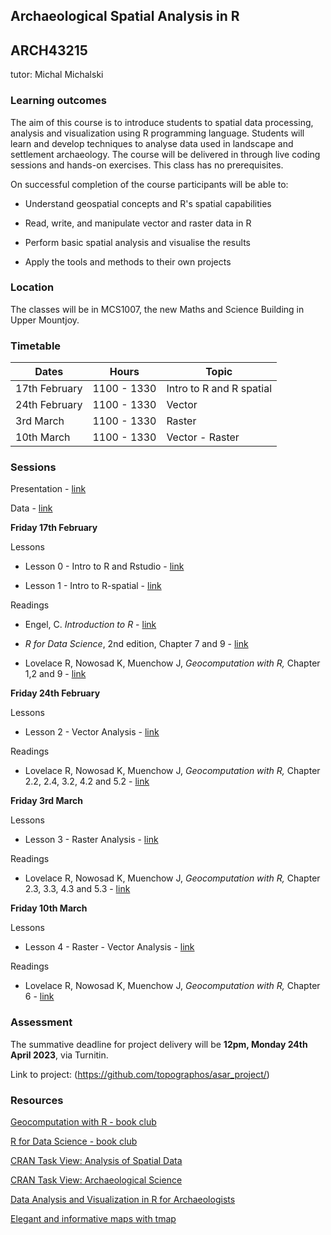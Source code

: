## Archaeological Spatial Analysis in R

## ARCH43215

tutor: Michal Michalski

### Learning outcomes

The aim of this course is to introduce students to spatial data processing, analysis and visualization using R programming language. Students will learn and develop techniques to analyse data used in landscape and settlement archaeology. The course will be delivered in through live coding sessions and hands-on exercises. This class has no prerequisites.

On successful completion of the course participants will be able to:

-   Understand geospatial concepts and R's spatial capabilities

-   Read, write, and manipulate vector and raster data in R

-   Perform basic spatial analysis and visualise the results

-   Apply the tools and methods to their own projects

### Location

The classes will be in MCS1007, the new Maths and Science Building in Upper Mountjoy.

### Timetable

| Dates         | Hours       | Topic                    |
|---------------|-------------|--------------------------|
| 17th February | 1100 - 1330 | Intro to R and R spatial |
| 24th February | 1100 - 1330 | Vector                   |
| 3rd March     | 1100 - 1330 | Raster                   |
| 10th March    | 1100 - 1330 | Vector - Raster          |

### Sessions

Presentation - [link](https://topographos.github.io/asar/slides/slides.html)

Data - [link](https://topographos.github.io/asar/data.zip)

**Friday 17th February**

Lessons

-   Lesson 0 - Intro to R and Rstudio - [link](https://topographos.github.io/asar/lesson-0/lesson-0.html)

-   Lesson 1 - Intro to R-spatial - [link](https://topographos.github.io/asar/lesson-1/lesson-1.html)

Readings

-   Engel, C. *Introduction to R* - [link](https://cengel.github.io/R-intro/)

-   *R for Data Science*, 2nd edition, Chapter 7 and 9 - [link](https://r4ds.hadley.nz)

-   Lovelace R, Nowosad K, Muenchow J, *Geocomputation with R,* Chapter 1,2 and 9 - [link](https://r.geocompx.org/)

**Friday 24th February**

Lessons

-   Lesson 2 - Vector Analysis - [link](https://topographos.github.io/asar/lesson-2/lesson-2.html)

Readings

-   Lovelace R, Nowosad K, Muenchow J, *Geocomputation with R,* Chapter 2.2, 2.4, 3.2, 4.2 and 5.2 - [link](https://r.geocompx.org/)

**Friday 3rd March**

Lessons

-   Lesson 3 - Raster Analysis - [link](https://topographos.github.io/asar/lesson-3/lesson-3.html)

Readings

-   Lovelace R, Nowosad K, Muenchow J, *Geocomputation with R,* Chapter 2.3, 3.3, 4.3 and 5.3 - [link](https://r.geocompx.org/)

**Friday 10th March**

Lessons

-   Lesson 4 - Raster - Vector Analysis - [link](https://topographos.github.io/asar/lesson-3/lesson-3.html)

Readings

-   Lovelace R, Nowosad K, Muenchow J, *Geocomputation with R,* Chapter 6 - [link](https://r.geocompx.org/)

### Assessment

The summative deadline for project delivery will be **12pm, Monday 24th April 2023**, via Turnitin.

Link to project: (https://github.com/topographos/asar_project/)

### Resources

[Geocomputation with R - book club](https://github.com/r4ds/bookclub-geocompr)
 
[R for Data Science - book club ](https://github.com/r4ds/bookclub-r4ds)

[CRAN Task View: Analysis of Spatial Data](https://cran.r-project.org/web/views/Spatial.html)

[CRAN Task View: Archaeological Science](https://github.com/benmarwick/ctv-archaeology)

[Data Analysis and Visualization in R for Archaeologists](https://carpentries-incubator.github.io/R-archaeology-lesson/index.html)

[Elegant and informative maps with tmap](https://r-tmap.github.io/tmap-book/)
